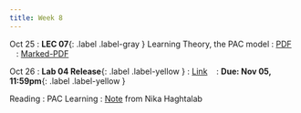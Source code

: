 ```yaml
---
title: Week 8
---
```


Oct 25
: **LEC 07**{: .label .label-gray } Learning Theory, the PAC model
  : [PDF](lectures/07-learning-theory-pac/Lec07.pdf) &nbsp;&nbsp;
  : [Marked-PDF](lectures/07-learning-theory-pac/Lec07-marked.pdf)


Oct 26
: **Lab 04 Release**{: .label .label-yellow } 
  : [Link](https://colab.research.google.com/drive/1Z9HNZJQWkyZLN5C4Tc0c6dI-OnROSQsc?) &nbsp;&nbsp;
  : **Due: Nov 05, 11:59pm**{: .label .label-yellow }


Reading
: PAC Learning
  : [Note](https://www.cs.cornell.edu/courses/cs6781/2020sp/lectures/03-pac1.pdf) from Nika Haghtalab